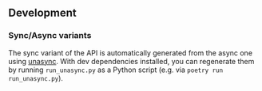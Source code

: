
## Development

### Sync/Async variants

The sync variant of the API is automatically generated from the async one
using [unasync](https://pypi.org/project/unasync/). With dev dependencies
installed, you can regenerate them by running `run_unasync.py` as a Python
script (e.g. via `poetry run run_unasync.py`).
